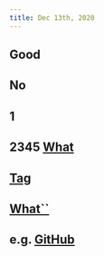 ```yaml
---
title: Dec 13th, 2020
---
```


## Good
## No
## 1
## 2345 [What](https://hell.com/logseq/logseq/blob/master/README.md)
## [Tag](http://www.google.com)
## [What``](https://google.com/a.d)
## e.g. [GitHub](https://github.com/logseq/logseq/blob/master/README.md)
##
